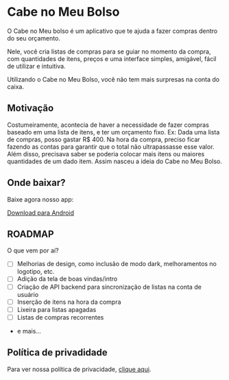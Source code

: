 # Cabe no Meu Bolso

O Cabe no Meu bolso é um aplicativo que te ajuda a fazer compras dentro do seu orçamento.

Nele, você cria listas de compras para se guiar no momento da compra, com quantidades de itens, preços e uma interface simples, amigável, fácil de utilizar e intuitiva.

Utilizando o Cabe no Meu Bolso, você não tem mais surpresas na conta do caixa.

## Motivação

Costumeiramente, acontecia de haver a necessidade de fazer compras baseado em uma lista de itens, e ter um orçamento fixo. Ex: Dada uma lista de compras, posso gastar R$ 400. Na hora da compra, preciso ficar fazendo as contas para garantir que o total não ultrapassasse esse valor. Além disso, precisava saber se poderia colocar mais itens ou maiores quantidades de um dado item. Assim nasceu a ideia do Cabe no Meu Bolso.

## Onde baixar?

Baixe agora nosso app:

[Download para Android](https://play.google.com/store/apps/details?id=com.cabenomeubolso)

## ROADMAP

O que vem por aí?

- [ ] Melhorias de design, como inclusão de modo dark, melhoramentos no logotipo, etc.
- [ ] Adição da tela de boas vindas/intro
- [ ] Criação de API backend para sincronização de listas na conta de usuário
- [ ] Inserção de itens na hora da compra
- [ ] Lixeira para listas apagadas
- [ ] Listas de compras recorrentes
- e mais...

## Política de privadidade

Para ver nossa política de privacidade, [clique aqui](PRIVACY.md).